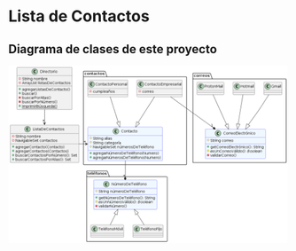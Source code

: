 # Lista de Contactos

## Diagrama de clases de este proyecto

![clases_uml](/out/uml/clases/ListaDeContactos.png)
